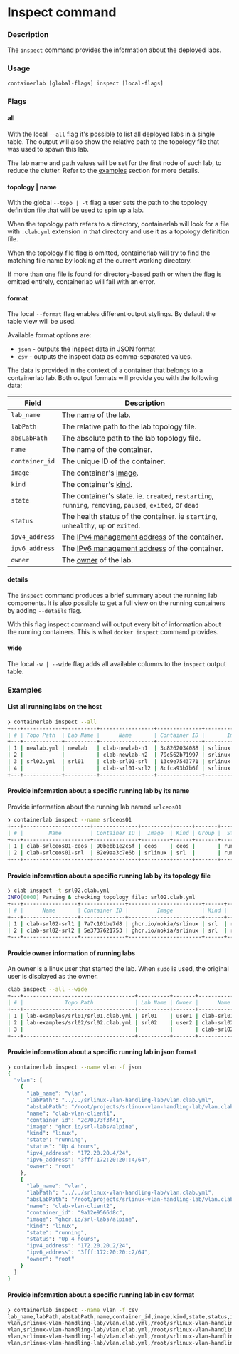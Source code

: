 # Inspect command

### Description

The `inspect` command provides the information about the deployed labs.

### Usage

`containerlab [global-flags] inspect [local-flags]`

### Flags

#### all

With the local `--all` flag it's possible to list all deployed labs in a single table. The output will also show the relative path to the topology file that was used to spawn this lab.

The lab name and path values will be set for the first node of such lab, to reduce the clutter. Refer to the [examples](#examples) section for more details.

#### topology | name

With the global `--topo | -t` flag a user sets the path to the topology definition file that will be used to spin up a lab.

When the topology path refers to a directory, containerlab will look for a file with `.clab.yml` extension in that directory and use it as a topology definition file.

When the topology file flag is omitted, containerlab will try to find the matching file name by looking at the current working directory.

If more than one file is found for directory-based path or when the flag is omitted entirely, containerlab will fail with an error.

#### format

The local `--format` flag enables different output stylings. By default the table view will be used.

Available format options are:

- `json` - outputs the inspect data in JSON format
- `csv` - outputs the inspect data as comma-separated values.

The data is provided in the context of a container that belongs to a containerlab lab. Both output formats will provide you with the following data:

| Field          | Description                                                                                              |
|----------------|----------------------------------------------------------------------------------------------------------|
| `lab_name`     | The name of the lab.                                                                                     |
| `labPath`      | The relative path to the lab topology file.                                                              |
| `absLabPath`   | The absolute path to the lab topology file.                                                              |
| `name`         | The name of the container.                                                                               |
| `container_id` | The unique ID of the container.                                                                          |
| `image`        | The container's [image](../../manual/nodes.md#image).                                                    |
| `kind`         | The container's [kind](../../manual/nodes.md#kind).                                                      |
| `state`        | The container's state. ie. `created`, `restarting`, `running`, `removing`, `paused`, `exited`, or `dead` |
| `status`       | The health status of the container. ie `starting`, `unhealthy`, `up` or `exited`.                        |
| `ipv4_address` | The [IPv4 management address](../../manual/nodes#mgmt-ipv4) of the container.                            |
| `ipv6_address` | The [IPv6 management address](../../manual/nodes#mgmt_ipv6) of the container.                            |
| `owner`        | The [owner](../deploy#owner) of the lab.                                                                 |

#### details

The `inspect` command produces a brief summary about the running lab components. It is also possible to get a full view on the running containers by adding `--details` flag.

With this flag inspect command will output every bit of information about the running containers. This is what `docker inspect` command provides.

#### wide

The local `-w | --wide` flag adds all available columns to the `inspect` output table.

### Examples

#### List all running labs on the host

```bash
❯ containerlab inspect --all
+---+------------+----------+-----------------+--------------+--------------------+------+-------+---------+----------------+----------------------+
| # | Topo Path  | Lab Name |      Name       | Container ID |       Image        | Kind | Group |  State  |  IPv4 Address  |     IPv6 Address     |
+---+------------+----------+-----------------+--------------+--------------------+------+-------+---------+----------------+----------------------+
| 1 | newlab.yml | newlab   | clab-newlab-n1  | 3c8262034088 | srlinux:20.6.3-145 | srl  |       | running | 172.20.20.4/24 | 3fff:172:20:20::4/80 |
| 2 |            |          | clab-newlab-n2  | 79c562b71997 | srlinux:20.6.3-145 | srl  |       | running | 172.20.20.5/24 | 3fff:172:20:20::5/80 |
| 3 | srl02.yml  | srl01    | clab-srl01-srl  | 13c9e7543771 | srlinux:20.6.3-145 | srl  |       | running | 172.20.20.2/24 | 3fff:172:20:20::2/80 |
| 4 |            |          | clab-srl01-srl2 | 8cfca93b7b6f | srlinux:20.6.3-145 | srl  |       | running | 172.20.20.3/24 | 3fff:172:20:20::3/80 |
+---+------------+----------+-----------------+--------------+--------------------+------+-------+---------+----------------+----------------------+
```

#### Provide information about a specific running lab by its name

Provide information about the running lab named `srlceos01`

```bash
❯ containerlab inspect --name srlceos01
+---+---------------------+--------------+---------+------+-------+---------+----------------+----------------------+
| # |        Name         | Container ID |  Image  | Kind | Group |  State  |  IPv4 Address  |     IPv6 Address     |
+---+---------------------+--------------+---------+------+-------+---------+----------------+----------------------+
| 1 | clab-srlceos01-ceos | 90bebb1e2c5f | ceos    | ceos |       | running | 172.20.20.4/24 | 3fff:172:20:20::4/80 |
| 2 | clab-srlceos01-srl  | 82e9aa3c7e6b | srlinux | srl  |       | running | 172.20.20.3/24 | 3fff:172:20:20::3/80 |
+---+---------------------+--------------+---------+------+-------+---------+----------------+----------------------+
```

#### Provide information about a specific running lab by its topology file

```bash
❯ clab inspect -t srl02.clab.yml
INFO[0000] Parsing & checking topology file: srl02.clab.yml
+---+-----------------+--------------+-----------------------+------+---------+----------------+----------------------+
| # |      Name       | Container ID |         Image         | Kind |  State  |  IPv4 Address  |     IPv6 Address     |
+---+-----------------+--------------+-----------------------+------+---------+----------------+----------------------+
| 1 | clab-srl02-srl1 | 7a7c101be7d8 | ghcr.io/nokia/srlinux | srl  | running | 172.20.20.4/24 | 3fff:172:20:20::4/64 |
| 2 | clab-srl02-srl2 | 5e3737621753 | ghcr.io/nokia/srlinux | srl  | running | 172.20.20.5/24 | 3fff:172:20:20::5/64 |
+---+-----------------+--------------+-----------------------+------+---------+----------------+----------------------+
```

#### Provide owner information of running labs

An owner is a linux user that started the lab. When `sudo` is used, the original user is displayed as the owner.

```bash
clab inspect --all --wide
+---+-----------------------------------+----------+-------+-----------------+--------------+-----------------------+---------------+---------+----------------+----------------------+
| # |             Topo Path             | Lab Name | Owner |      Name       | Container ID |         Image         |     Kind      |  State  |  IPv4 Address  |     IPv6 Address     |
+---+-----------------------------------+----------+-------+-----------------+--------------+-----------------------+---------------+---------+----------------+----------------------+
| 1 | lab-examples/srl01/srl01.clab.yml | srl01    | user1 | clab-srl01-srl  | ea86f40b412a | ghcr.io/nokia/srlinux | nokia_srlinux | running | 172.20.20.2/24 | 3fff:172:20:20::2/64 |
| 2 | lab-examples/srl02/srl02.clab.yml | srl02    | user2 | clab-srl02-srl1 | ba7e807235b6 | ghcr.io/nokia/srlinux | nokia_srlinux | running | 172.20.20.4/24 | 3fff:172:20:20::4/64 |
| 3 |                                   |          |       | clab-srl02-srl2 | 71006155b70a | ghcr.io/nokia/srlinux | nokia_srlinux | running | 172.20.20.3/24 | 3fff:172:20:20::3/64 |
+---+-----------------------------------+----------+-------+-----------------+--------------+-----------------------+---------------+---------+----------------+----------------------+
```

#### Provide information about a specific running lab in json format

```bash
❯ containerlab inspect --name vlan -f json
{
  "vlan": [
    {
      "lab_name": "vlan",
      "labPath": "../../srlinux-vlan-handling-lab/vlan.clab.yml",
      "absLabPath": "/root/projects/srlinux-vlan-handling-lab/vlan.clab.yml",
      "name": "clab-vlan-client1",
      "container_id": "2c70173f3f41",
      "image": "ghcr.io/srl-labs/alpine",
      "kind": "linux",
      "state": "running",
      "status": "Up 4 hours",
      "ipv4_address": "172.20.20.4/24",
      "ipv6_address": "3fff:172:20:20::4/64",
      "owner": "root"
    },
    {
      "lab_name": "vlan",
      "labPath": "../../srlinux-vlan-handling-lab/vlan.clab.yml",
      "absLabPath": "/root/projects/srlinux-vlan-handling-lab/vlan.clab.yml",
      "name": "clab-vlan-client2",
      "container_id": "9a12e9566d8c",
      "image": "ghcr.io/srl-labs/alpine",
      "kind": "linux",
      "state": "running",
      "status": "Up 4 hours",
      "ipv4_address": "172.20.20.2/24",
      "ipv6_address": "3fff:172:20:20::2/64",
      "owner": "root"
    }
  ]
}
```

#### Provide information about a specific running lab in csv format

```bash
❯ containerlab inspect --name vlan -f csv
lab_name,labPath,absLabPath,name,container_id,image,kind,state,status,ipv4_address,ipv6_address,owner
vlan,srlinux-vlan-handling-lab/vlan.clab.yml,/root/srlinux-vlan-handling-lab/vlan.clab.yml,clab-vlan-client1,4a60ed6861ec,ghcr.io/srl-labs/alpine,linux,running,Up 47 seconds,172.20.20.7/24,3fff:172:20:20::7/64,root
vlan,srlinux-vlan-handling-lab/vlan.clab.yml,/root/srlinux-vlan-handling-lab/vlan.clab.yml,clab-vlan-client2,77b34781d62e,ghcr.io/srl-labs/alpine,linux,running,Up 47 seconds,172.20.20.8/24,3fff:172:20:20::8/64,root
vlan,srlinux-vlan-handling-lab/vlan.clab.yml,/root/srlinux-vlan-handling-lab/vlan.clab.yml,clab-vlan-srl1,2cedee35c8a2,ghcr.io/nokia/srlinux:24.10.1,nokia_srlinux,running,Up 47 seconds,172.20.20.6/24,3fff:172:20:20::6/64,root
vlan,srlinux-vlan-handling-lab/vlan.clab.yml,/root/srlinux-vlan-handling-lab/vlan.clab.yml,clab-vlan-srl2,c8c66491e10c,ghcr.io/nokia/srlinux:24.10.1,nokia_srlinux,running,Up 47 seconds,172.20.20.9/24,3fff:172:20:20::9/64,root
```